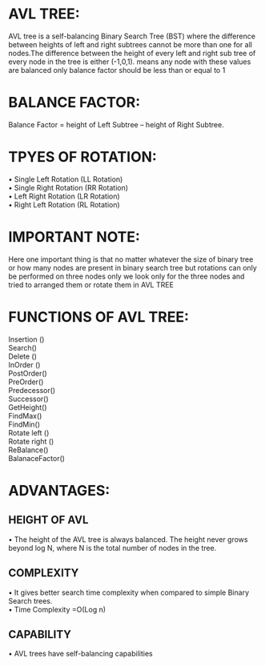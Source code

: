 # AVL TREE:
AVL tree is a self-balancing Binary Search Tree (BST) where the difference between heights of left and right subtrees cannot be more than one for all nodes.The difference between the height of every left and right sub tree of every node in the tree is either (-1,0,1). means any node with these values are balanced only  balance factor should be less than or equal to 1
# BALANCE FACTOR:
Balance Factor = height of Left Subtree – height of Right Subtree.
# TPYES OF ROTATION:
• Single Left Rotation (LL Rotation) \
•	Single Right Rotation (RR Rotation) \
•	Left Right Rotation (LR Rotation) \
•	Right Left Rotation (RL Rotation) 
# IMPORTANT NOTE:
Here one important thing is that no matter whatever the size of binary tree or how many nodes are present in binary search tree but rotations can only be performed on three nodes only we look only for the three nodes and tried to arranged them or rotate them in AVL TREE
# FUNCTIONS OF AVL TREE:
Insertion () \
Search() \
Delete () \
InOrder () \
PostOrder() \
PreOrder() \
Predecessor() \
Successor() \
GetHeight() \
FindMax() \
FindMin() \
Rotate left () \
Rotate right () \
ReBalance() \
BalanaceFactor() 
# ADVANTAGES:
## HEIGHT OF AVL
•	 The height of the AVL tree is always balanced. The height never grows beyond log N, where N is the total number of nodes in the tree. 
## COMPLEXITY
•	It gives better search time complexity when compared to simple Binary Search trees. \
•	Time Complexity =O(Log n)
## CAPABILITY
•	AVL trees have self-balancing capabilities


